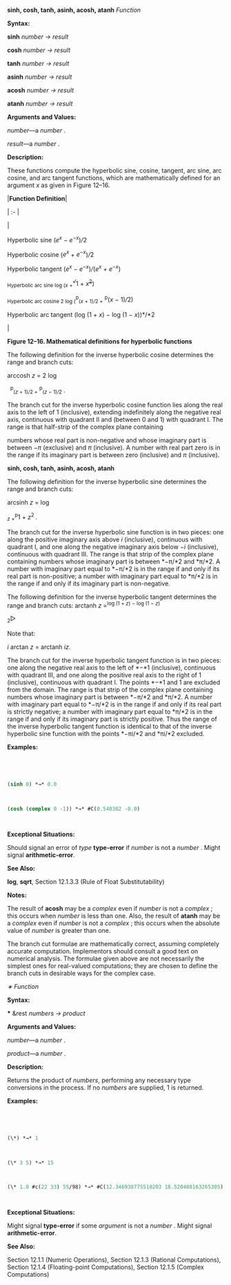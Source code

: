 **sinh, cosh, tanh, asinh, acosh, atanh** *Function* 



**Syntax:** 



**sinh** *number → result* 



**cosh** *number → result* 



**tanh** *number → result* 



**asinh** *number → result* 



**acosh** *number → result* 



**atanh** *number → result* 



**Arguments and Values:** 



*number*—a *number* . 



*result*—a *number* . 



**Description:** 



These functions compute the hyperbolic sine, cosine, tangent, arc sine, arc cosine, and arc tangent functions, which are mathematically defined for an argument *x* as given in Figure 12–16. 



|**Function Definition**|

| :- |

|<p>Hyperbolic sine (<i>e<sup>x</sup> − e<sup>−x</sup></i>)<i>/</i>2 </p><p>Hyperbolic cosine (<i>e<sup>x</sup></i> + <i>e<sup>−x</sup></i>)<i>/</i>2 </p><p>Hyperbolic tangent (<i>e<sup>x</sup> − e<sup>−x</sup></i>)<i>/</i>(<i>e<sup>x</sup></i> + <i>e<sup>−x</sup></i>) </p><p><sub>Hyperbolic arc sine log (<i>x</i> +</sub><i><sup>√</sup></i>1 + <i>x</i><s><sup>2</sup></s>) </p><p><sub>Hyperbolic arc cosine 2 log (</sub><sup>p</sup><sub>(<i>x</i> + 1)<i>/</i>2 +</sub> <sup>p</sup>(<i>x −</i> 1)<i>/</i>2) </p><p>Hyperbolic arc tangent (log (1 + *x*) *−* log (1 *− x*))*/*2</p>|





**Figure 12–16. Mathematical definitions for hyperbolic functions** 



The following definition for the inverse hyperbolic cosine determines the range and branch cuts: 



arccosh *z* = 2 log 



` `<sup>p</sup><sub>(<i>z</i> + 1)<i>/</i>2 +</sub> <sup>p</sup><sub>(<i>z −</i> 1)<i>/</i>2</sub></sup> <i>.</i> 



The branch cut for the inverse hyperbolic cosine function lies along the real axis to the left of 1 (inclusive), extending indefinitely along the negative real axis, continuous with quadrant II and (between 0 and 1) with quadrant I. The range is that half-strip of the complex plane containing 



numbers whose real part is non-negative and whose imaginary part is between *−π* (exclusive) and *π* (inclusive). A number with real part zero is in the range if its imaginary part is between zero (inclusive) and *π* (inclusive). 







 



 



**sinh, cosh, tanh, asinh, acosh, atanh** 



The following definition for the inverse hyperbolic sine determines the range and branch cuts: 







arcsinh *z* = log 



<sub><i>z</i> +</sub><sup>p</sup>1 + <i>z</i><sup>2</sup> <i>.</i> 



The branch cut for the inverse hyperbolic sine function is in two pieces: one along the positive imaginary axis above *i* (inclusive), continuous with quadrant I, and one along the negative imaginary axis below *−i* (inclusive), continuous with quadrant III. The range is that strip of the complex plane containing numbers whose imaginary part is between *−π/*2 and *π/*2. A number with imaginary part equal to *−π/*2 is in the range if and only if its real part is non-positive; a number with imaginary part equal to *π/*2 is in the range if and only if its imaginary part is non-negative. 



The following definition for the inverse hyperbolic tangent determines the range and branch cuts: arctanh <i>z</i> =<sup>log (1 + <i>z</i>) <i>−</i> log (1 <i>− z</i>)</sup> 



<sub>2</sub>▷ 



Note that: 



*i* arctan *z* = arctanh *iz.* 



The branch cut for the inverse hyperbolic tangent function is in two pieces: one along the negative real axis to the left of *−*1 (inclusive), continuous with quadrant III, and one along the positive real axis to the right of 1 (inclusive), continuous with quadrant I. The points *−*1 and 1 are excluded from the domain. The range is that strip of the complex plane containing numbers whose imaginary part is between *−π/*2 and *π/*2. A number with imaginary part equal to *−π/*2 is in the range if and only if its real part is strictly negative; a number with imaginary part equal to *π/*2 is in the range if and only if its imaginary part is strictly positive. Thus the range of the inverse hyperbolic tangent function is identical to that of the inverse hyperbolic sine function with the points *−πi/*2 and *πi/*2 excluded. 



**Examples:**
```lisp
 



(sinh 0) *→* 0.0 



(cosh (complex 0 -1)) *→* #C(0.540302 -0.0) 




```
**Exceptional Situations:** 



Should signal an error of *type* **type-error** if *number* is not a *number* . Might signal **arithmetic-error**. 



**See Also:** 



**log**, **sqrt**, Section 12.1.3.3 (Rule of Float Substitutability) 



**Notes:** 



The result of **acosh** may be a *complex* even if *number* is not a *complex* ; this occurs when *number* is less than one. Also, the result of **atanh** may be a *complex* even if *number* is not a *complex* ; this occurs when the absolute value of *number* is greater than one. 







 



 



The branch cut formulae are mathematically correct, assuming completely accurate computation. Implementors should consult a good text on numerical analysis. The formulae given above are not necessarily the simplest ones for real-valued computations; they are chosen to define the branch cuts in desirable ways for the complex case. 



*∗ Function* 



**Syntax:** 



**\*** &rest *numbers → product* 



**Arguments and Values:** 



*number*—a *number* . 



*product*—a *number* . 



**Description:** 



Returns the product of *numbers*, performing any necessary type conversions in the process. If no *numbers* are supplied, 1 is returned. 



**Examples:**
```lisp
 



(\*) *→* 1 



(\* 3 5) *→* 15 



(\* 1.0 #c(22 33) 55/98) *→* #C(12.346938775510203 18.520408163265305) 




```
**Exceptional Situations:** 



Might signal **type-error** if some *argument* is not a *number* . Might signal **arithmetic-error**. 



**See Also:** 



Section 12.1.1 (Numeric Operations), Section 12.1.3 (Rational Computations), Section 12.1.4 (Floating-point Computations), Section 12.1.5 (Complex Computations) 







 



 



